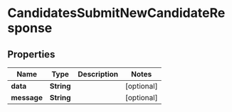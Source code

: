 

# CandidatesSubmitNewCandidateResponse


## Properties

| Name | Type | Description | Notes |
|------------ | ------------- | ------------- | -------------|
|**data** | **String** |  |  [optional] |
|**message** | **String** |  |  [optional] |



